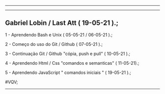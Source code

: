 ******************************************************************
---------------------------------------------
Gabriel Lobin / Last Att ( 19-05-21 ).;
---------------------------------------------
1 - Aprendendo Bash e Unix ( 05-05-21 / 06-05-21 ).;

2 - Começo do uso do Git / Github ( 07-05-21 ).;

3 - Continuação Git / Github "cópia, push e pull" ( 10-05-21 ).;

4 - Aprendendo Html / Css "comandos e semanticas" ( 11-05-21).;

5 - Aprendendo JavaScript " comandos iniciais " ( 19-05-21 ).;

#VQV; 
******************************************************************